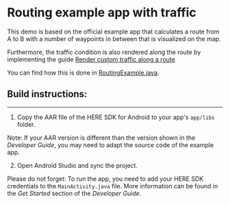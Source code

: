 # Routing example app with traffic

This demo is based on the official example app that calculates a route from A to B with a number of waypoints in between that is visualized on the map.

Furthermore, the traffic condition is also rendered along the route by implementing the guide [Render custom traffic along a route](https://www.here.com/docs/bundle/sdk-for-android-navigate-developer-guide/page/topics/routing-ui.html#render-custom-traffic-along-a-route)

You can find how this is done in [RoutingExample.java](app/src/main/java/com/here/routing/RoutingExample.java).


## Build instructions:
-------------------

1) Copy the AAR file of the HERE SDK for Android to your app's `app/libs` folder.

Note: If your AAR version is different than the version shown in the _Developer Guide_, you may need to adapt the source code of the example app.

2) Open Android Studio and sync the project.

Please do not forget: To run the app, you need to add your HERE SDK credentials to the `MainActivity.java` file. More information can be found in the _Get Started_ section of the _Developer Guide_.
